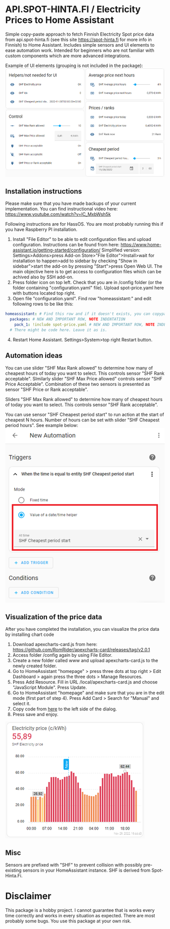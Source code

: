 # API.SPOT-HINTA.FI / Electricity Prices to Home Assistant 
Simple copy-paste approach to fetch Finnish Electricity Spot price data from api.spot-hinta.fi (see this site https://spot-hinta.fi for more info in Finnish) to Home Assistant. Includes simple sensors and UI elements to ease automation work. Intended for beginners who are not familiar with custom components which are more advanced integrations.

Example of UI elements (grouping is not included in the package):
![Example UI](/img/example.png)

## Installation instructions
Please make sure that you have made backups of your current implementation. You can find instructional video here: https://www.youtube.com/watch?v=lC_MxbWsh5k

Following instructions are for HassOS. You are most probably running this if you have Raspberry PI installation.

1. Install "File Editor" to be able to edit configuration files and upload configuration. Instructions can be found from here: https://www.home-assistant.io/getting-started/configuration/ Simplified version: Settings>Addons>press Add-on Store>"File Editor">Install>wait for installation to happen>add to sidebar by checking "Show in sidebar">start the add-on by pressing "Start">press Open Web UI. The main objective here is to get access to configuration files which can be achived also by SSH add-on.
2. Press folder icon on top left. Check that you are in /config folder (or the folder containing "configuration.yaml" file). Upload spot-price.yaml here with buttons located top right.
3. Open file "configuration.yaml". Find row "homeassistant:" and edit following rows to be like this:
```yaml
homeassistant: # Find this row and if it doesn't exists, you can copypaste this whole block to the file.
  packages: # NEW AND IMPORTANT ROW, NOTE INDENTATION
    pack_1: !include spot-price.yaml # NEW AND IMPORTANT ROW, NOTE INDENTATION
  # There might be code here. Leave it as is.
```
4. Restart Home Assistant. Settings>System>top right Restart button.

## Automation ideas

You can use slider "SHF Max Rank allowed" to determine how many of cheapest hours of today you want to select. This controls sensor "SHF Rank acceptable". SImilarly slider "SHF Max Price allowed" controls sensor "SHF Price Acceptable". Combination of these two sensors is presented as sensor "SHF Price or Rank acceptable".

Sliders "SHF Max Rank allowed" to determine how many of cheapest hours of today you want to select. This controls sensor "SHF Rank acceptable".

You can use sensor "SHF Cheapest period start" to run action at the start of cheapest N hours. Number of hours can be set with slider "SHF Cheapest period hours". See example below:
![Example Time Trigger based on Datetime helper](/img/example-time-trigger.png)

## Visualization of the price data

After you have completed the installation, you can visualize the price data by installing chart code 

1. Download apexcharts-card.js from here: https://github.com/RomRider/apexcharts-card/releases/tag/v2.0.1
2. Access folder /config again by using File Editor. 
3. Create a new folder called www and upload apexcharts-card.js to the newly created folder.
4. Go to HomeAssistant "homepage" > press three dots at top right > Edit Dashboard > again press the three dots > Manage Resources.
5. Press Add Resource. Fill in URL /local/apexcharts-card.js and choose "JavaScript Module". Press Update.
6. Go to HomeAssistant "homepage" and make sure that you are in the edit mode (first part of step 4). Press Add Card > Search for "Manual" and select it.
7. Copy code from [here](/apexchart-card-visualisations/current_electricity_price.yaml) to the left side of the dialog.
8. Press save and enjoy.

![Example Chart](/img/chart.png)

## Misc

Sensors are prefixed with "SHF" to prevent collision with possibly pre-existing sensors in your HomeAssistant instance. SHF is derived from Spot-Hinta.Fi.

# Disclaimer

This package is a hobby project. I cannot guarantee that is works every time correctly and works in every situation as expected. There are most probably some bugs. You use this package at your own risk.
